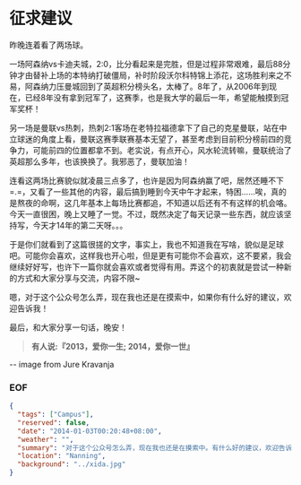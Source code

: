 征求建议
============

昨晚连着看了两场球。

一场阿森纳vs卡迪夫城，2:0，比分看起来是完胜，但是过程非常艰难，最后88分钟才由替补上场的本特纳打破僵局，补时阶段沃尔科特锦上添花，这场胜利来之不易，阿森纳力压曼城回到了英超积分榜头名，太棒了。8年了，从2006年到现在，已经8年没有拿到冠军了，这赛季，也是我大学的最后一年，希望能触摸到冠军奖杯！

另一场是曼联vs热刺，热刺2:1客场在老特拉福德拿下了自己的克星曼联，站在中立球迷的角度上看，曼联这赛季联赛基本无望了，甚至考虑到目前积分榜前四的竞争力，可能前四的位置都拿不到。老实说，有点开心，风水轮流转嘛，曼联统治了英超那么多年，也该换换了。我邪恶了，曼联加油！

连看这两场比赛貌似就凌晨三点多了，也许是因为阿森纳赢了吧，居然还睡不下=.=，又看了一些其他的内容，最后搞到睡到今天中午才起来，特困......唉，真的是熬夜的命啊，这几年基本上每场比赛都追，不知道以后还有不有这样的机会咯。今天一直很困，晚上又睡了一觉。不过，既然决定了每天记录一些东西，就应该坚持写，今天才14年的第二天呀。。。

于是你们就看到了这篇很搓的文字，事实上，我也不知道我在写啥，貌似是足球吧。可能你会喜欢，这样我也开心啦，但是更有可能你不会喜欢，这不要紧，我会继续好好写，也许下一篇你就会喜欢或者觉得有用。弄这个的初衷就是尝试一种新的方式和大家分享与交流，内容不限~

嗯，对于这个公众号怎么弄，现在我也还是在摸索中，如果你有什么好的建议，欢迎告诉我！

最后，和大家分享一句话，晚安！

> **有人说:『2013，爱你一生; 2014，爱你一世』**

--
image from Jure Kravanja


### EOF
```json
{
  "tags": ["Campus"],
  "reserved": false,
  "date": "2014-01-03T00:20:48+08:00",
  "weather": "",
  "summary": "对于这个公众号怎么弄，现在我也还是在摸索中。有什么好的建议，欢迎告诉我！",
  "location": "Nanning",
  "background": "../xida.jpg"
}
```
